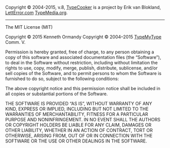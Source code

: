 Copyright © 2004-2015, v.8, [TypeCooker](http://typecooker.com/) is a project by Erik van Blokland, [LettError.com](http://letterror.com/) [TypeMedia.org](http://typemedia.org/).

***

The MIT License (MIT)

Copyright © 2015 Kenneth Ormandy
Copyright © 2004–2015 [TypeMyType](http://www.typemytype.com/) Comm. V.

Permission is hereby granted, free of charge, to any person obtaining a copy of this software and associated documentation files (the “Software”), to deal in the Software without restriction, including without limitation the rights to use, copy, modify, merge, publish, distribute, sublicense, and/or sell copies of the Software, and to permit persons to whom the Software is furnished to do so, subject to the following conditions:

The above copyright notice and this permission notice shall be included in all copies or substantial portions of the Software.

THE SOFTWARE IS PROVIDED “AS IS”, WITHOUT WARRANTY OF ANY KIND, EXPRESS OR IMPLIED, INCLUDING BUT NOT LIMITED TO THE WARRANTIES OF MERCHANTABILITY, FITNESS FOR A PARTICULAR PURPOSE AND NONINFRINGEMENT. IN NO EVENT SHALL THE AUTHORS OR COPYRIGHT HOLDERS BE LIABLE FOR ANY CLAIM, DAMAGES OR OTHER LIABILITY, WHETHER IN AN ACTION OF CONTRACT, TORT OR OTHERWISE, ARISING FROM, OUT OF OR IN CONNECTION WITH THE SOFTWARE OR THE USE OR OTHER DEALINGS IN THE SOFTWARE.
